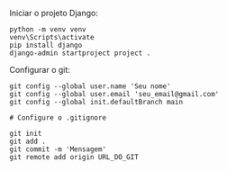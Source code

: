 Iniciar o projeto Django:

```
python -m venv venv
venv\Scripts\activate
pip install django
django-admin startproject project .
```

Configurar o git:

```
git config --global user.name 'Seu nome'
git config --global user.email 'seu_email@gmail.com'
git config --global init.defaultBranch main

# Configure o .gitignore

git init
git add .
git commit -m 'Mensagem'
git remote add origin URL_DO_GIT
```